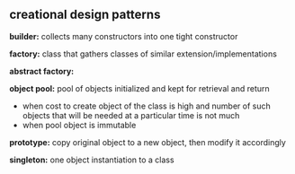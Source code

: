 ## creational design patterns

**builder:** collects many constructors into one tight constructor

**factory:** class that gathers classes of similar extension/implementations

**abstract factory:** 

**object pool:** pool of objects initialized and kept for retrieval and return
- when cost to create object of the class is high
and number of such objects that will be needed at a particular time is not much
- when pool object is immutable

**prototype:** copy original object to a new object, then modify it accordingly

**singleton:** one object instantiation to a class
